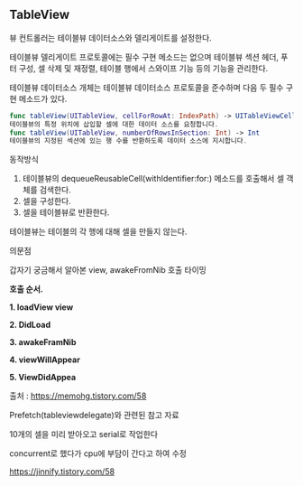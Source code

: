 ## TableView

뷰 컨트롤러는 테이블뷰 데이터소스와 델리게이트를 설정한다. 

테이블뷰 델리게이트 프로토콜에는 필수 구현 메소드는 없으며 테이블뷰 섹션 헤더, 푸터 구성, 셀 삭제 및 재정렬, 테이블 행에서 스와이프 기능 등의 기능을 관리한다. 

테이블뷰 데이터소스 개체는 테이블뷰 데이터소스 프로토콜을 준수하며 다음 두 필수 구현 메소드가 있다.

```swift
func tableView(UITableView, cellForRowAt: IndexPath) -> UITableViewCell
테이블뷰의 특정 위치에 삽입할 셀에 대한 데이터 소스를 요청합니다.
func tableView(UITableView, numberOfRowsInSection: Int) -> Int
테이블뷰의 지정된 섹션에 있는 행 수를 반환하도록 데이터 소스에 지시합니다.
```



동작방식

1. 테이블뷰의 dequeueReusableCell(withIdentifier:for:) 메소드를 호출해서 셀 객체를 검색한다.
2. 셀을 구성한다.
3. 셀을 테이블뷰로 반환한다. 

테이블뷰는 테이블의 각 행에 대해 셀을 만들지 않는다. 



의문점 

갑자기 궁금해서 알아본 view, awakeFromNib 호출 타이밍

**호출 순서.**

**1. loadView view**

**2. DidLoad**

**3. awakeFramNib**

**4. viewWillAppear**

**5. ViewDidAppea**



출처 : https://memohg.tistory.com/58



Prefetch(tableviewdelegate)와 관련된 참고 자료 

10개의 셀을 미리 받아오고 serial로 작업한다

concurrent로 했다가 cpu에 부담이 간다고 하여 수정

https://jinnify.tistory.com/58



